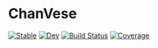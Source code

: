 # ChanVese

[![Stable](https://img.shields.io/badge/docs-stable-blue.svg)](https://Dale-Black.github.io/ChanVese.jl/stable)
[![Dev](https://img.shields.io/badge/docs-dev-blue.svg)](https://Dale-Black.github.io/ChanVese.jl/dev)
[![Build Status](https://travis-ci.com/Dale-Black/ChanVese.jl.svg?branch=master)](https://travis-ci.com/Dale-Black/ChanVese.jl)
[![Coverage](https://codecov.io/gh/Dale-Black/ChanVese.jl/branch/master/graph/badge.svg)](https://codecov.io/gh/Dale-Black/ChanVese.jl)
